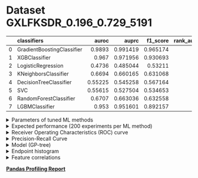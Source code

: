 # Dataset GXLFKSDR_0.196_0.729_5191

|    | classifiers                |   auroc |    auprc |   f1_score |   rank_auroc |   rank_auprc |   rank_f1 |
|---:|:---------------------------|--------:|---------:|-----------:|-------------:|-------------:|----------:|
|  0 | GradientBoostingClassifier | 0.9893  | 0.991419 |   0.965174 |            1 |            1 |         1 |
|  1 | XGBClassifier              | 0.967   | 0.971956 |   0.930693 |            2 |            2 |         2 |
|  2 | LogisticRegression         | 0.4736  | 0.485044 |   0.53211  |            8 |            8 |         8 |
|  3 | KNeighborsClassifier       | 0.6694  | 0.660165 |   0.631068 |            5 |            5 |         5 |
|  4 | DecisionTreeClassifier     | 0.55225 | 0.545258 |   0.567164 |            7 |            6 |         6 |
|  5 | SVC                        | 0.55615 | 0.527504 |   0.534653 |            6 |            7 |         7 |
|  6 | RandomForestClassifier     | 0.6707  | 0.663036 |   0.632558 |            4 |            4 |         4 |
|  7 | LGBMClassifier             | 0.953   | 0.951601 |   0.892157 |            3 |            3 |         3 |


<details>
<summary>Parameters of tuned ML methods</summary>


```
GradientBoostingClassifier(ccp_alpha=0.0, criterion='friedman_mse', init=None,
                           learning_rate=0.8090984367070506, loss='deviance',
                           max_depth=6, max_features=None, max_leaf_nodes=None,
                           min_impurity_decrease=0.0, min_impurity_split=None,
                           min_samples_leaf=69, min_samples_split=2,
                           min_weight_fraction_leaf=0.0, n_estimators=100,
                           n_iter_no_change=19, presort='deprecated',
                           random_state=5191, subsample=1.0, tol=1e-07,
                           validation_fraction=0.03, verbose=0,
                           warm_start=False)
XGBClassifier(alpha=0.005454424156136813, base_score=0.5, booster='gbtree',
              colsample_bylevel=1, colsample_bynode=1, colsample_bytree=1,
              eta=0.7503740336279883, eval_metric='logloss', gamma=0.1,
              gpu_id=-1, importance_type='gain', interaction_constraints=None,
              learning_rate=0.750374019, max_delta_step=0, max_depth=6,
              min_child_weight=1, missing=nan, monotone_constraints=None,
              n_estimators=95, n_jobs=0, num_parallel_tree=1,
              objective='binary:logistic', random_state=5191,
              reg_alpha=0.0054544243, reg_lambda=18.41006466159301,
              scale_pos_weight=1, subsample=1, tree_method=None,
              validate_parameters=False, verbosity=None)
LogisticRegression(C=59.153417312947546, class_weight=None, dual=True,
                   fit_intercept=True, intercept_scaling=1, l1_ratio=None,
                   max_iter=100, multi_class='auto', n_jobs=None, penalty='l2',
                   random_state=5191, solver='liblinear', tol=0.0001, verbose=0,
                   warm_start=False)
KNeighborsClassifier(algorithm='auto', leaf_size=30, metric='euclidean',
                     metric_params=None, n_jobs=None, n_neighbors=24, p=3,
                     weights='distance')
DecisionTreeClassifier(ccp_alpha=0.0, class_weight=None, criterion='entropy',
                       max_depth=10, max_features=None, max_leaf_nodes=None,
                       min_impurity_decrease=0.0, min_impurity_split=None,
                       min_samples_leaf=8, min_samples_split=3,
                       min_weight_fraction_leaf=0.0, presort='deprecated',
                       random_state=5191, splitter='best')
SVC(C=0.5616232751521862, break_ties=False, cache_size=200,
    class_weight='balanced', coef0=7.1000000000000005,
    decision_function_shape='ovr', degree=4, gamma='auto', kernel='rbf',
    max_iter=-1, probability=True, random_state=5191, shrinking=True,
    tol=0.00016606239335696557, verbose=False)
RandomForestClassifier(bootstrap=True, ccp_alpha=0.0, class_weight=None,
                       criterion='gini', max_depth=9, max_features=None,
                       max_leaf_nodes=None, max_samples=None,
                       min_impurity_decrease=0.0, min_impurity_split=None,
                       min_samples_leaf=2, min_samples_split=7,
                       min_weight_fraction_leaf=0.0, n_estimators=75,
                       n_jobs=None, oob_score=False, random_state=5191,
                       verbose=0, warm_start=False)
LGBMClassifier(boosting_type='gbdt', class_weight=None, colsample_bytree=1.0,
               importance_type='split', learning_rate=0.1, max_depth=10,
               metric='binary_logloss', min_child_samples=20,
               min_child_weight=0.001, min_split_gain=0.0, n_estimators=100,
               n_jobs=-1, num_leaves=94, objective='binary', random_state=5191,
               reg_alpha=0.0, reg_lambda=0.0, silent=True, subsample=1.0,
               subsample_for_bin=200000, subsample_freq=0)
```

</details>

<details>
<summary>Expected performance (200 experiments per ML method)</summary>
<img src='GXLFKSDR_0.196_0.729_5191-box.svg' width=40% />
</details>

<details>
<summary>Receiver Operating Characteristics (ROC) curve</summary>
<img src='GXLFKSDR_0.196_0.729_5191-roc.svg' width=40% />
</details>

<details>
<summary>Precision-Recall Curve</summary>
<img src='GXLFKSDR_0.196_0.729_5191-prc.svg' width=40% />
</details>

<details>
<summary>Model (GP-tree)</summary>
<img src='GXLFKSDR_0.196_0.729_5191-model.svg' height=10% />
</details>

<details>
<summary>Endpoint histogram</summary>
<img src='GXLFKSDR_0.196_0.729_5191-endpoint.svg' width=40% />
</details>

<details>
<summary>Feature correlations</summary>
<img src='GXLFKSDR_0.196_0.729_5191-corr.svg' width=40% />
</details>

[**Pandas Profiling Report**](https://github.io/athril/digen-test/docs/profile/GXLFKSDR_0.196_0.729_5191.html)
